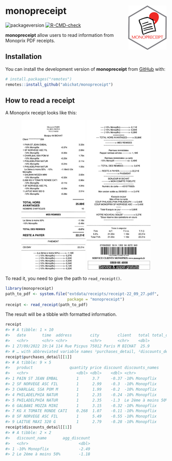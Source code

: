 
<!-- README.md is generated from README.Rmd. Please edit that file -->

# monopreceipt <img src="man/figures/logo.png" align="right" height="138" />

<!-- badges: start -->

![packageversion](https://img.shields.io/badge/version-0.0.1-orange.svg)
[![R-CMD-check](https://github.com/abichat/monopreceipt/actions/workflows/R-CMD-check.yaml/badge.svg)](https://github.com/abichat/monopreceipt/actions/workflows/R-CMD-check.yaml)
<!-- badges: end -->

**monopreceipt** allow users to read information from Monoprix PDF
receipts.

## Installation

You can install the development version of **monopreceipt** from
[GitHub](https://github.com/) with:

``` r
# install.packages("remotes")
remotes::install_github("abichat/monopreceipt")
```

## How to read a receipt

A Monoprix receipt looks like this:

<p align="center">
<img src="inst/img/receipt-22_09_27-p1.jpg" width=200/>
<img src="inst/img/receipt-22_09_27-p2.jpg" width=200/>
</p>

To read it, you need to give the path to `read_receipt()`.

``` r
library(monopreceipt)
path_to_pdf <- system.file("extdata/receipts/receipt-22_09_27.pdf", 
                           package = "monopreceipt")
receipt <- read_receipt(path_to_pdf)
```

The result will be a tibble with formatted information.

``` r
receipt
#> # A tibble: 1 × 10
#>   date       time  address        city        client   total total_discount to_pay purchases…¹ discou…²
#>   <chr>      <chr> <chr>          <chr>       <chr>    <dbl>          <dbl>  <dbl> <list>      <list>  
#> 1 27/09/2022 19:14 114 Rue Picpus 75012 Paris M BICHAT  25.9          -3.67   22.2 <tibble>    <tibble>
#> # … with abbreviated variable names ¹​purchases_detail, ²​discounts_detail
receipt$purchases_detail[[1]]
#> # A tibble: 9 × 5
#>   product                quantity price discount discounts_names                   
#>   <chr>                     <dbl> <dbl>    <dbl> <chr>                             
#> 1 PAIN ST JEAN EMBAL        1      3.7     -0.37 -10% Monopflix                    
#> 2 SF NORVEGE ASC FIL        1      2.99    -0.3  -10% Monopflix                    
#> 3 CHARL&AL SSA POM M        1      1.99    -0.2  -10% Monopflix                    
#> 4 PHILADELPHIA NATUR        1      2.35    -0.24 -10% Monopflix                    
#> 5 PHILADELPHIA NATUR        1      2.35    -1.3  Le 2ème à moins 50% -10% Monopflix
#> 6 GALBANI MOZZA MINI        1      3.15    -0.32 -10% Monopflix                    
#> 7 KG X TOMATE RONDE CATI    0.268  1.07    -0.11 -10% Monopflix                    
#> 8 SF NORVEGE ASC FIL        1      5.49    -0.55 -10% Monopflix                    
#> 9 LAITUE MAXI 320 G         1      2.79    -0.28 -10% Monopflix
receipt$discounts_detail[[1]]
#> # A tibble: 2 × 2
#>   discount_name       agg_discount
#>   <chr>                      <dbl>
#> 1 -10% Monopflix             -2.49
#> 2 Le 2ème à moins 50%        -1.18
```
